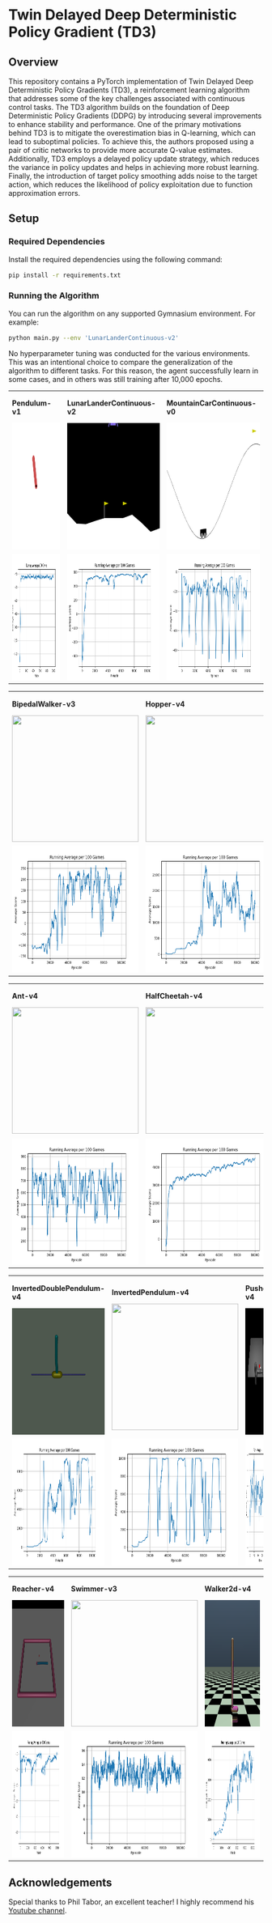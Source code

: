 # Twin Delayed Deep Deterministic Policy Gradient (TD3)

## Overview

This repository contains a PyTorch implementation of Twin Delayed Deep Deterministic Policy Gradients (TD3), a reinforcement learning algorithm that addresses some of the key challenges associated with continuous control tasks. The TD3 algorithm builds on the foundation of Deep Deterministic Policy Gradients (DDPG) by introducing several improvements to enhance stability and performance. One of the primary motivations behind TD3 is to mitigate the overestimation bias in Q-learning, which can lead to suboptimal policies. To achieve this, the authors proposed using a pair of critic networks to provide more accurate Q-value estimates. Additionally, TD3 employs a delayed policy update strategy, which reduces the variance in policy updates and helps in achieving more robust learning. Finally, the introduction of target policy smoothing adds noise to the target action, which reduces the likelihood of policy exploitation due to function approximation errors.  


## Setup

### Required Dependencies

Install the required dependencies using the following command:

```bash
pip install -r requirements.txt
```

### Running the Algorithm

You can run the algorithm on any supported Gymnasium environment. For example:

```bash
python main.py --env 'LunarLanderContinuous-v2'
```

No hyperparameter tuning was conducted for the various environments. This was an intentional choice to compare the generalization of the algorithm to different tasks. For this reason, the agent successfully learn in some cases, and in others was still training after 10,000 epochs. 

<table>
    <tr>
        <td>
            <p><b>Pendulum-v1</b></p>
            <img src="environments/Pendulum-v1.gif" width="250" height="250"/>
        </td>
        <td>
            <p><b>LunarLanderContinuous-v2</b></p>
            <img src="environments/LunarLanderContinuous-v2.gif" width="250" height="250"/>
        </td>
        <td>
            <p><b>MountainCarContinuous-v0</b></p>
            <img src="environments/MountainCarContinuous-v0.gif" width="250" height="250"/>
        </td>
    </tr>
    <tr>
        <td>
            <img src="metrics/Pendulum-v1_running_avg.png" width="250" height="250"/>
        </td>
        <td>
            <img src="metrics/LunarLanderContinuous-v2_running_avg.png" width="250" height="250"/>
        </td>
        <td>
            <img src="metrics/MountainCarContinuous-v0_running_avg.png" width="250" height="250"/>
        </td>
    </tr>
</table>
<table>
    <tr>
        <td>
            <p><b>BipedalWalker-v3</b></p>
            <img src="environments/BipedalWalker-v3.gif" width="250" height="250"/>
        </td>
        <td>
            <p><b>Hopper-v4</b></p>
            <img src="environments/Hopper-v4.gif" width="250" height="250"/>
        </td>
        <td>
            <p><b>Humanoid-v4</b></p>
            <img src="environments/Humanoid-v4.gif" width="250" height="250"/>
        </td>
    </tr>
    <tr>
        <td>
            <img src="metrics/BipedalWalker-v3_running_avg.png" width="250" height="250"/>
        </td>
        <td>
            <img src="metrics/Hopper-v4_running_avg.png" width="250" height="250"/>
        </td>
        <td>
            <img src="metrics/Humanoid-v4_running_avg.png" width="250" height="250"/>
        </td>
    </tr>
</table>
<table>
    <tr>
        <td>
            <p><b>Ant-v4</b></p>
            <img src="environments/Ant-v4.gif" width="250" height="250"/>
        </td>
        <td>
            <p><b>HalfCheetah-v4</b></p>
            <img src="environments/HalfCheetah-v4.gif" width="250" height="250"/>
        </td>
        <td>
            <p><b>HumanoidStandup-v4</b></p>
            <img src="environments/HumanoidStandup-v4.gif" width="250" height="250"/>
        </td>
    </tr>
    <tr>
        <td>
            <img src="metrics/Ant-v4_running_avg.png" width="250" height="250"/>
        </td>
        <td>
            <img src="metrics/HalfCheetah-v4_running_avg.png" width="250" height="250"/>
        </td>
        <td>
            <img src="metrics/HumanoidStandup-v4_running_avg.png" width="250" height="250"/>
        </td>
    </tr>
</table>
<table>
    <tr>
        <td>
            <p><b>InvertedDoublePendulum-v4</b></p>
            <img src="environments/InvertedDoublePendulum-v4.gif" width="250" height="250"/>
        </td>
        <td>
            <p><b>InvertedPendulum-v4</b></p>
            <img src="environments/InvertedPendulum-v4.gif" width="250" height="250"/>
        </td>
        <td>
            <p><b>Pusher-v4</b></p>
            <img src="environments/Pusher-v4.gif" width="250" height="250"/>
        </td>
    </tr>
    <tr>
        <td>
            <img src="metrics/InvertedDoublePendulum-v4_running_avg.png" width="250" height="250"/>
        </td>
        <td>
            <img src="metrics/InvertedPendulum-v4_running_avg.png" width="250" height="250"/>
        </td>
        <td>
            <img src="metrics/Pusher-v4_running_avg.png" width="250" height="250"/>
        </td>
    </tr>
</table>
<table>
    <tr>
        <td>
            <p><b>Reacher-v4</b></p>
            <img src="environments/Reacher-v4.gif" width="250" height="250"/>
        </td>
        <td>
            <p><b>Swimmer-v3</b></p>
            <img src="environments/Swimmer-v3.gif" width="250" height="250"/>
        </td>
        <td>
            <p><b>Walker2d-v4</b></p>
            <img src="environments/Walker2d-v4.gif" width="250" height="250"/>
        </td>
    </tr>
    <tr>
        <td>
            <img src="metrics/Reacher-v4_running_avg.png" width="250" height="250"/>
        </td>
        <td>
            <img src="metrics/Swimmer-v3_running_avg.png" width="250" height="250"/>
        </td>
        <td>
            <img src="metrics/Walker2d-v4_running_avg.png" width="250" height="250"/>
        </td>
    </tr>
</table>

## Acknowledgements

Special thanks to Phil Tabor, an excellent teacher! I highly recommend his [Youtube channel](https://www.youtube.com/machinelearningwithphil).
